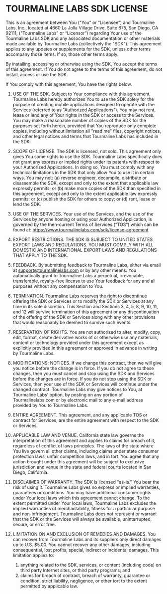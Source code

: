 # TOURMALINE LABS SDK LICENSE

This is an agreement between You ("You" or “Licensee”) and Tourmaline Labs, 
Inc., located at 4660 La Jolla Village Drive, Suite 875, San Diego, CA 92111, 
("Tourmaline Labs" or “Licensor”) regarding Your use of the Tourmaline Labs SDK 
and any associated documentation or other materials made available by Tourmaline Labs 
(collectively the "SDK"). This agreement applies to any updates or supplements 
for the SDK, unless other terms accompany those items. If so, those other terms 
apply.

By installing, accessing or otherwise using the SDK, You accept the terms of 
this agreement. If You do not agree to the terms of this agreement, do not 
install, access or use the SDK.

If You comply with this agreement, You have the rights below.

1) USE OF THE SDK. Subject to Your compliance with this agreement, Tourmaline 
Labs hereby authorizes You to use the SDK solely for the purpose of creating 
mobile applications designed to operate with the Services (referred to as 
"Authorized Applications"). You may not rent, lease or lend any of Your rights 
in the SDK or access to the Services. You may make a reasonable number of copies
of the SDK for the purposes set forth herein, provided that You reproduce only
complete copies, including without limitation all "read me" files, copyright 
notices, and other legal notices and terms that Tourmaline Labs has included in 
the SDK.

2) SCOPE OF LICENSE. The SDK is licensed, not sold. This agreement only gives 
You some rights to use the SDK. Tourmaline Labs specifically does not grant any 
express or implied rights under its patents with respect to your Authorized 
Applications. In doing so, You must comply with any technical limitations in the
SDK that only allow You to use it in certain ways. You may not: (a) reverse 
engineer, decompile, distribute or disassemble the SDK, except and only to the 
extent that applicable law expressly permits; or (b) make more copies of the SDK
 than specified in this agreement, except and only to the extent applicable law 
 expressly permits; or (c) publish the SDK for others to copy; or (d) rent, 
 lease or lend the SDK.

3) USE OF THE SERVICES. Your use of the Services, and the use of the Services by
 anyone hosting or using your Authorized Application, is governed by the 
 then-current Terms of Services (“TOS”) which can be found at: 
 https://www.tourmalinelabs.com/sdk/license-agreement

4) EXPORT RESTRICTIONS. THE SDK IS SUBJECT TO UNITED STATES EXPORT LAWS AND 
REGULATIONS. YOU MUST COMPLY WITH ALL DOMESTIC AND INTERNATIONAL EXPORT LAWS 
AND REGULATIONS THAT APPLY TO THE SDK.

5) FEEDBACK. By submitting feedback to Tourmaline Labs, either via email at 
support@tourmalinelabs.com or by any other means: You automatically grant to 
Tourmaline Labs a perpetual, irrevocable, transferable, royalty-free license to 
use Your feedback for any and all purposes without any compensation to You.

6) TERMINATION. Tourmaline Labs reserves the right to discontinue offering the 
SDK or Services or to modify the SDK or Services at any time in its sole 
discretion. This Section and Sections 3, 4, 5, 8, 9, 10, 11, and 12 will survive
termination of this agreement or any discontinuation of the offering of the 
SDK or Services along with any other provisions that would reasonably be deemed
to survive such events.

7) RESERVATION OF RIGHTS. You are not authorized to alter, modify, copy, edit, 
format, create derivative works of or otherwise use any materials, content or 
technology provided under this agreement except as explicitly provided in this 
agreement or approved in advance in writing by Tourmaline Labs.

8) MODIFICATIONS; NOTICES. If we change this contract, then we will give you 
notice before the change is in force. If you do not agree to these changes, 
then you must cancel and stop using the SDK and Services before the changes are 
in force. If you do not stop using the SDK or Services, then your use of the SDK 
or Services will continue under the changed contract. Tourmaline Labs may give 
notices to You, at Tourmaline Labs' option, by posting on any portion of 
Tourmalinelabs.com or by electronic mail to any e-mail address provided by You 
to Tourmaline Labs.

9) ENTIRE AGREEMENT. This agreement, and any applicable TOS or contract for 
Services, are the entire agreement with respect to the SDK or Services.

10) APPLICABLE LAW AND VENUE. California state law governs the interpretation of
this agreement and applies to claims for breach of it, regardless of conflict of 
laws principles. The laws of the state where You live govern all other claims, 
including claims under state consumer protection laws, unfair competition laws, 
and in tort. You agree that any action brought under this agreement will be 
subject to exclusive jurisdiction and venue in the state and federal courts 
located in San Diego, California.

11) DISCLAIMER OF WARRANTY. The SDK is licensed "as-is." You bear the risk of 
using it. Tourmaline Labs gives no express or implied warranties, guarantees or 
conditions. You may have additional consumer rights under Your local laws which 
this agreement cannot change. To the extent permitted under Your local laws, 
Tourmaline Labs excludes the implied warranties of merchantability, fitness for 
a particular purpose and non-infringement. Tourmaline Labs does not represent or
warrant that the SDK or the Services will always be available, uninterrupted, 
secure, or error free.

12) LIMITATION ON AND EXCLUSION OF REMEDIES AND DAMAGES. You can recover from 
Tourmaline Labs and its suppliers only direct damages up to U.S. $5.00. You 
cannot recover any other damages, including consequential, lost profits, 
special, indirect or incidental damages. This limitation applies to:

    1) anything related to the SDK, services, or content (including code) on 
       third party Internet sites, or third party programs; and
    2) claims for breach of contract, breach of warranty, guarantee or 
       condition, strict liability, negligence, or other tort to the extent 
       permitted by applicable law.
